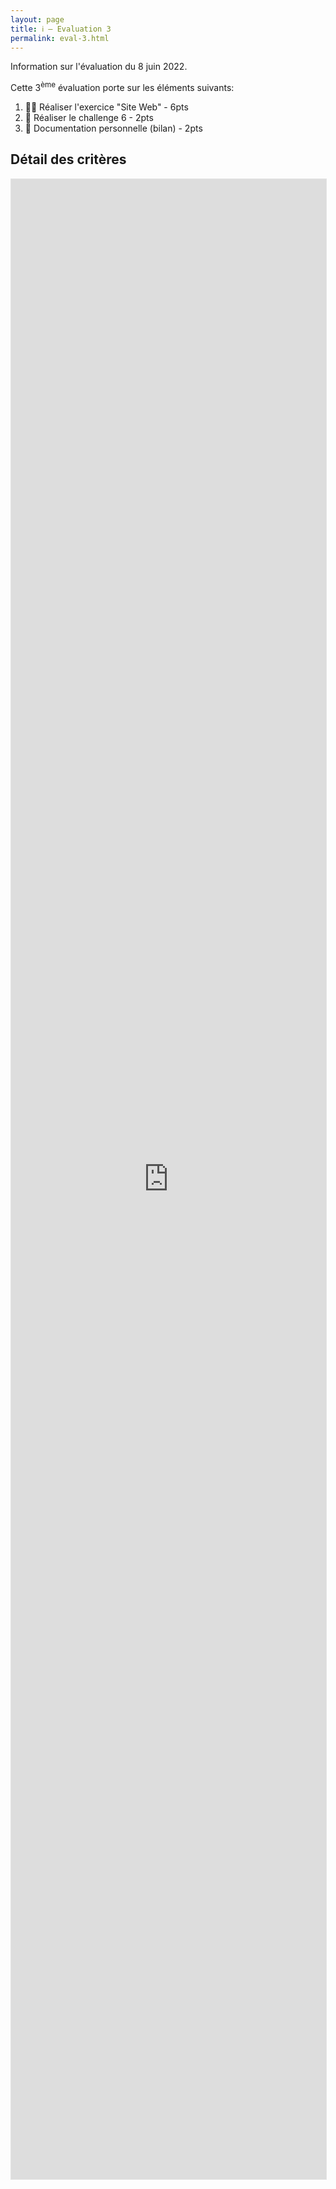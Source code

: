 ```yaml
---
layout: page
title: ℹ️ – Evaluation 3
permalink: eval-3.html
---
```


Information sur l'évaluation du 8 juin 2022.

Cette 3<sup>ème</sup> évaluation porte sur les éléments suivants:

1. 👩‍💻 Réaliser l'exercice "Site Web"  - 6pts
2. 💪 Réaliser le challenge 6 - 2pts
3. 📑 Documentation personnelle (bilan) - 2pts

## Détail des critères

<iframe style="border: 1px solid rgba(0, 0, 0, 0.1); min-height:80vh; width: 100%"  src="https://www.figma.com/embed?embed_host=share&url=https%3A%2F%2Fwww.figma.com%2Ffile%2FxnCzJfibWoxvBvhg38jOf3%2Fcrit%25C3%25A8res-eval-3%3Fnode-id%3D301%253A173" allowfullscreen></iframe>
